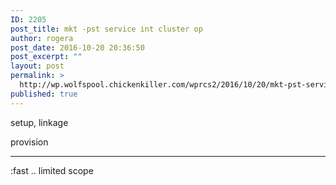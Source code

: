 ```yaml
---
ID: 2205
post_title: mkt -pst service int cluster op
author: rogera
post_date: 2016-10-20 20:36:50
post_excerpt: ""
layout: post
permalink: >
  http://wp.wolfspool.chickenkiller.com/wprcs2/2016/10/20/mkt-pst-service-int-cluster-op/
published: true
---
```

setup, linkage

provision

<hr />

:fast .. limited scope

&nbsp;